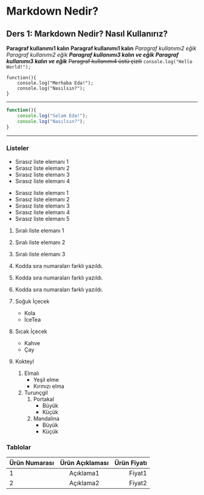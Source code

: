 # Markdown Nedir?
## Ders 1: Markdown Nedir? Nasıl Kullanırız?
**Paragraf kullanımı1 kalın**
__Paragraf kullanımı1 kalın__
*Paragraf kullanımı2 eğik*
_Paragraf kullanımı2 eğik_
***Paragraf kullanımı3 kalın ve eğik***
___Paragraf kullanımı3 kalın ve eğik___
~~Paragraf kullanımı4 üstü çizili~~
`console.log("Hello World!");`
``` 
function(){
    console.log("Merhaba Eda!");
    console.log("Nasılsın?");
}
```
---

```javascript
function(){
    console.log("Selam Eda!");
    console.log("Nasılsın?");
}
```

---

### Listeler
- Sırasız liste elemanı 1
- Sırasız liste elemanı 2
- Sırasız liste elemanı 3
- Sırasız liste elemanı 4

* Sırasız liste elemanı 1
* Sırasız liste elemanı 2
* Sırasız liste elemanı 3
* Sırasız liste elemanı 4
* Sırasız liste elemanı 5

1. Sıralı liste elemanı 1
2. Sıralı liste elemanı 2
3. Sıralı liste elemanı 3

1. Kodda sıra numaraları farklı yazıldı.
23. Kodda sıra numaraları farklı yazıldı.
18. Kodda sıra numaraları farklı yazıldı.

1. Soğuk İçecek
    - Kola
    - İceTea
2. Sıcak İçecek
    * Kahve
    * Çay
3. Kokteyl
    1. Elmalı
        - Yeşil elme
        - Kırmızı elma
    2. Turunçgil
        1. Portakal
            - Büyük
            - Küçük
        2. Mandalina  
            * Büyük
            * Küçük  

### Tablolar
| Ürün Numarası | Ürün Açıklaması | Ürün Fiyatı |
| :---     | :---:           | ---:        |
| 1        | Açıklama1       | Fiyat1      |
| 2        | Açıklama2       | Fiyat2      |
